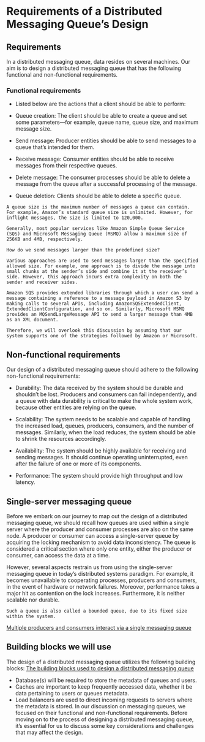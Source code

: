 # Requirements of a Distributed Messaging Queue’s Design
## Requirements
In a distributed messaging queue, data resides on several machines. Our aim is to design a distributed messaging queue that has the following functional and non-functional requirements.

### Functional requirements
- Listed below are the actions that a client should be able to perform:

- Queue creation: The client should be able to create a queue and set some parameters—for example, queue name, queue size, and maximum message size.

- Send message: Producer entities should be able to send messages to a queue that’s intended for them.

- Receive message: Consumer entities should be able to receive messages from their respective queues.

- Delete message: The consumer processes should be able to delete a message from the queue after a successful processing of the message.

- Queue deletion: Clients should be able to delete a specific queue.
```
A queue size is the maximum number of messages a queue can contain. For example, Amazon’s standard queue size is unlimited. However, for inflight messages, the size is limited to 120,000.

Generally, most popular services like Amazon Simple Queue Service (SQS) and Microsoft Messaging Queue (MSMQ) allow a maximum size of 256KB and 4MB, respectively.

How do we send messages larger than the predefined size?

Various approaches are used to send messages larger than the specified allowed size. For example, one approach is to divide the message into small chunks at the sender’s side and combine it at the receiver’s side. However, this approach incurs extra complexity on both the sender and receiver sides.

Amazon SQS provides extended libraries through which a user can send a message containing a reference to a message payload in Amazon S3 by making calls to several APIs, including AmazonSQSExtendedClient, ExtendedClientConfiguration, and so on. Similarly, Microsoft MSMQ provides an MQSendLargeMessage API to send a larger message than 4MB as an XML document.

Therefore, we will overlook this discussion by assuming that our system supports one of the strategies followed by Amazon or Microsoft.

```
## Non-functional requirements
Our design of a distributed messaging queue should adhere to the following non-functional requirements:

- Durability: The data received by the system should be durable and shouldn’t be lost. Producers and consumers can fail independently, and a queue with data durability is critical to make the whole system work, because other entities are relying on the queue.

- Scalability: The system needs to be scalable and capable of handling the increased load, queues, producers, consumers, and the number of messages. Similarly, when the load reduces, the system should be able to shrink the resources accordingly.

- Availability: The system should be highly available for receiving and sending messages. It should continue operating uninterrupted, even after the failure of one or more of its components.

- Performance: The system should provide high throughput and low latency.

## Single-server messaging queue
Before we embark on our journey to map out the design of a distributed messaging queue, we should recall how queues are used within a single server where the producer and consumer processes are also on the same node. A producer or consumer can access a single-server queue by acquiring the locking mechanism to avoid data inconsistency. The queue is considered a critical section where only one entity, either the producer or consumer, can access the data at a time.

However, several aspects restrain us from using the single-server messaging queue in today’s distributed systems paradigm. For example, it becomes unavailable to cooperating processes, producers and consumers, in the event of hardware or network failures. Moreover, performance takes a major hit as contention on the lock increases. Furthermore, it is neither scalable nor durable.

```
Such a queue is also called a bounded queue, due to its fixed size within the system.
```

[Multiple producers and consumers interact via a single messaging queue](./queue.jpg)

## Building blocks we will use
The design of a distributed messaging queue utilizes the following building blocks:
[The building blocks used to design a distributed messaging queue](./bb.jpg)

- Database(s) will be required to store the metadata of queues and users.
- Caches are important to keep frequently accessed data, whether it be data pertaining to users or queues metadata.
- Load balancers are used to direct incoming requests to servers where the metadata is stored.
In our discussion on messaging queues, we focused on their functional and non-functional requirements. Before moving on to the process of designing a distributed messaging queue, it’s essential for us to discuss some key considerations and challenges that may affect the design.
